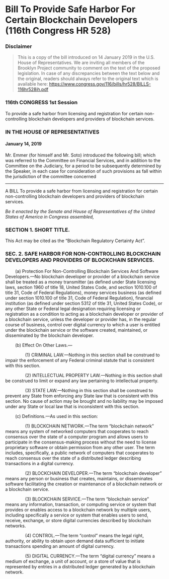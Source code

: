 # Bill To Provide Safe Harbor For Certain Blockchain Developers (116th Congress HR 528)

### Disclaimer

>This is a copy of the bill introduced on 14 January 2019 in the U.S. House of Representatives. We are inviting all members of the Brooklyn Project community to comment on the text of the proposed legislation. In case of any discrepancies between the text below and the original, readers should always refer to the original text which is available here: https://www.congress.gov/116/bills/hr528/BILLS-116hr528ih.pdf


### 116th CONGRESS 1st Session

To provide a safe harbor from licensing and registration for certain non-controlling blockchain developers and providers of blockchain services.

### IN THE HOUSE OF REPRESENTATIVES
 
#### January 14, 2019

Mr. Emmer (for himself and Mr. Soto) introduced the following bill; which was referred to the Committee on Financial Services, and in addition to the Committee on the Judiciary, for a period to be subsequently determined by the Speaker, in each case for consideration of such provisions as fall within the jurisdiction of the committee concerned

___

A BILL
To provide a safe harbor from licensing and registration for certain non-controlling blockchain developers and providers of blockchain services.

_Be it enacted by the Senate and House of Representatives of the United States of America in Congress assembled,_


### SECTION 1. SHORT TITLE.

This Act may be cited as the “Blockchain Regulatory Certainty Act”.

### SEC. 2. SAFE HARBOR FOR NON-CONTROLLING BLOCK­CHAIN DEVELOPERS AND PROVIDERS OF BLOCKCHAIN SERVICES.

&nbsp; &nbsp; &nbsp; &nbsp; (a) Protection For Non-Controlling Block­chain Services And Software Developers.—No blockchain developer or provider of a blockchain service shall be treated as a money transmitter (as defined under State licensing laws, section 1960 of title 18, United States Code, and section 1010.100 of title 31, Code of Federal Regulations), money services business (as defined under section 1010.100 of title 31, Code of Federal Regulation), financial institution (as defined under section 5312 of title 31, United States Code), or any other State or Federal legal designation requiring licensing or registration as a condition to acting as a blockchain developer or provider of a blockchain service, unless the developer or provider has, in the regular course of business, control over digital currency to which a user is entitled under the blockchain service or the software created, maintained, or disseminated by the blockchain developer.

&nbsp; &nbsp; &nbsp; &nbsp; (b) Effect On Other Laws.—

&nbsp; &nbsp; &nbsp; &nbsp; &nbsp; &nbsp; &nbsp; &nbsp; (1) CRIMINAL LAW.—Nothing in this section shall be construed to impair the enforcement of any Federal criminal statute that is consistent with this section.

&nbsp; &nbsp; &nbsp; &nbsp; &nbsp; &nbsp; &nbsp; &nbsp; (2) INTELLECTUAL PROPERTY LAW.—Nothing in this section shall be construed to limit or expand any law pertaining to intellectual property.

&nbsp; &nbsp; &nbsp; &nbsp; &nbsp; &nbsp; &nbsp; &nbsp; (3) STATE LAW.—Nothing in this section shall be construed to prevent any State from enforcing any State law that is consistent with this section. No cause of action may be brought and no liability may be imposed under any State or local law that is inconsistent with this section.

&nbsp; &nbsp; &nbsp; &nbsp; (c) Definitions.—As used in this section:

&nbsp; &nbsp; &nbsp; &nbsp; &nbsp; &nbsp; &nbsp; &nbsp; (1) BLOCKCHAIN NETWORK.—The term “block­chain network” means any system of networked computers that cooperates to reach consensus over the state of a computer program and allows users to participate in the consensus-making process without the need to license proprietary software or obtain permission from any other user. The term includes, specifically, a public network of computers that cooperates to reach consensus over the state of a distributed ledger describing transactions in a digital currency.

&nbsp; &nbsp; &nbsp; &nbsp; &nbsp; &nbsp; &nbsp; &nbsp; (2) BLOCKCHAIN DEVELOPER.—The term “block­chain developer” means any person or business that creates, maintains, or disseminates software facilitating the creation or maintenance of a blockchain network or a blockchain service.

&nbsp; &nbsp; &nbsp; &nbsp; &nbsp; &nbsp; &nbsp; &nbsp; (3) BLOCKCHAIN SERVICE.—The term “block­chain service” means any information, transaction, or computing service or system that provides or enables access to a blockchain network by multiple users, including specifically a service or system that enables users to send, receive, exchange, or store digital currencies described by blockchain networks.

&nbsp; &nbsp; &nbsp; &nbsp; &nbsp; &nbsp; &nbsp; &nbsp; (4) CONTROL.—The term “control” means the legal right, authority, or ability to obtain upon demand data sufficient to initiate transactions spending an amount of digital currency.

&nbsp; &nbsp; &nbsp; &nbsp; &nbsp; &nbsp; &nbsp; &nbsp; (5) DIGITAL CURRENCY.—The term “digital currency” means a medium of exchange, a unit of account, or a store of value that is represented by entries in a distributed ledger generated by a blockchain network.
                                                        
